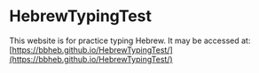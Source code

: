 # HebrewTypingTest

This website is for practice typing Hebrew.
It may be accessed at: [https://bbheb.github.io/HebrewTypingTest/](https://bbheb.github.io/HebrewTypingTest/)
